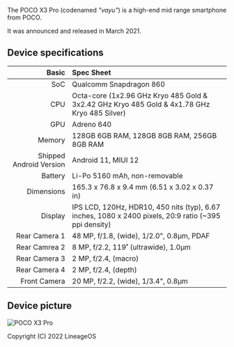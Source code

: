 The POCO X3 Pro (codenamed _"vayu"_) is a high-end mid range smartphone from POCO.

It was announced and released in March 2021.

## Device specifications

Basic   | Spec Sheet
-------:|:-------------------------
SoC     | Qualcomm Snapdragon 860
CPU     | Octa-core (1x2.96 GHz Kryo 485 Gold & 3x2.42 GHz Kryo 485 Gold & 4x1.78 GHz Kryo 485 Silver)
GPU     | Adreno 640
Memory  | 128GB 6GB RAM, 128GB 8GB RAM, 256GB 8GB RAM
Shipped Android Version | Android 11, MIUI 12
Battery | Li-Po 5160 mAh, non-removable
Dimensions | 165.3 x 76.8 x 9.4 mm (6.51 x 3.02 x 0.37 in)
Display | IPS LCD, 120Hz, HDR10, 450 nits (typ), 6.67 inches, 1080 x 2400 pixels, 20:9 ratio (~395 ppi density)
Rear Camera 1 | 48 MP, f/1.8, (wide), 1/2.0", 0.8µm, PDAF
Rear Camrea 2 | 8 MP, f/2.2, 119˚ (ultrawide), 1.0µm
Rear Camera 3 | 2 MP, f/2.4, (macro)
Rear Camera 4 | 2 MP, f/2.4, (depth)
Front Camera | 20 MP, f/2.2, (wide), 1/3.4", 0.8µm

## Device picture

![POCO X3 Pro](https://1.bp.blogspot.com/-y0LQ--wuVBI/YQoJ-vcxm3I/AAAAAAAAHA4/aKAHIZ98MGsEnH-nSz6OiKK1b-SbiyVMgCLcBGAsYHQ/s2048/poco-x3-pro.png "Poco X3 Pro")

Copyright (C) 2022 LineageOS
